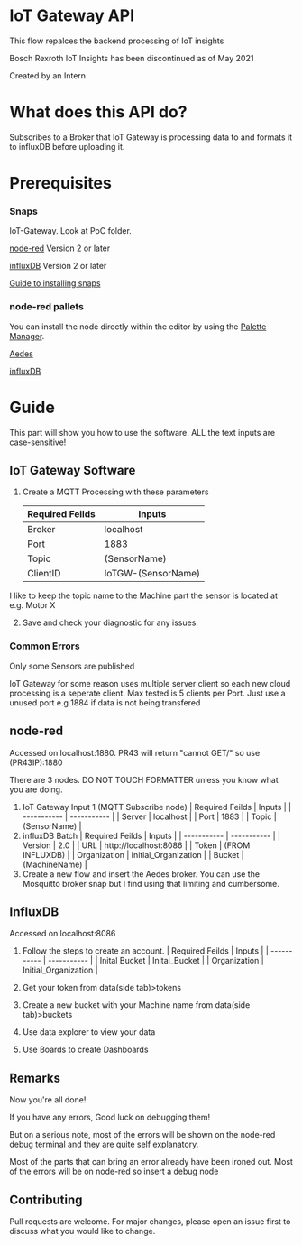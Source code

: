 # IoT Gateway API

   This flow repalces the backend processing of IoT insights

   Bosch Rexroth IoT Insights has been discontinued as of May 2021

   Created by an Intern

# What does this API do?
   Subscribes to a Broker that IoT Gateway is processing data to and formats it to influxDB before uploading it.

# Prerequisites
### Snaps  
   IoT-Gateway. Look at PoC folder.
   
   [node-red](https://snapcraft.io/node-red) Version 2 or later

   [influxDB](https://snapcraft.io/influxdb) Version 2 or later

   [Guide to installing snaps](https://snapcraft.io/docs/getting-started)
### node-red pallets

   You can install the node directly within the editor by using the [Palette Manager](https://nodered.org/docs/user-guide/editor/palette/manager).

   [Aedes](https://flows.nodered.org/node/node-red-contrib-aedes)

   [influxDB](https://flows.nodered.org/node/node-red-contrib-influxdb)

# Guide

   This part will show you how to use the software. ALL the text inputs are case-sensitive!
## IoT Gateway Software

1. Create a MQTT Processing with these parameters

   | Required Feilds | Inputs |
   | ----------- | ----------- |
   | Broker | localhost |
   | Port | 1883 |
   | Topic | (SensorName) |
   | ClientID | IoTGW-(SensorName) |
   
I like to keep the topic name to the Machine part the sensor is located at e.g. Motor X 

2. Save and check your diagnostic for any issues.

### Common Errors

   Only some Sensors are published

   IoT Gateway for some reason uses multiple server client so each new cloud processing is a seperate client. Max tested is 5 clients per Port. Just use a unused port e.g 1884 if data is not being transfered

## node-red
   Accessed on localhost:1880. PR43 will return "cannot GET/" so use (PR43IP):1880
   
   There are 3 nodes. DO NOT TOUCH FORMATTER unless you know what you are doing.

   1. IoT Gateway Input 1 (MQTT Subscribe node)
      | Required Feilds | Inputs |
      | ----------- | ----------- |
      | Server | localhost |
      | Port | 1883 |
      | Topic | (SensorName) |
   2. influxDB Batch
      | Required Feilds | Inputs |
      | ----------- | ----------- |
      | Version | 2.0 |
      | URL | http://localhost:8086 |
      | Token | (FROM INFLUXDB) |
      | Organization | Initial_Organization |
      | Bucket | (MachineName) |
   3. Create a new flow and insert the Aedes broker. You can use the Mosquitto broker snap but I find using that limiting and cumbersome.
      
## InfluxDB
   Accessed on localhost:8086
   
   1. Follow the steps to create an account.
      | Required Feilds | Inputs |
      | ----------- | ----------- |
      | Inital Bucket | Inital_Bucket |
      | Organization | Initial_Organization |
 
   2. Get your token from data(side tab)>tokens
   3. Create a new bucket with your Machine name from data(side tab)>buckets
   4. Use data explorer to view your data
   5. Use Boards to create Dashboards

## Remarks
Now you're all done!

If you have any errors, Good luck on debugging them!

But on a serious note, most of the errors will be shown on the node-red debug terminal and they are quite self explanatory.

Most of the parts that can bring an error already have been ironed out. Most of the errors will be on node-red so insert a debug node

## Contributing
Pull requests are welcome. For major changes, please open an issue first to discuss what you would like to change.
